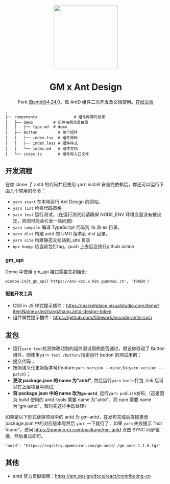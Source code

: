 <p align="center">
  <a href="https://ant.design">
    <img width="200" src="https://gw.alipayobjects.com/zos/rmsportal/KDpgvguMpGfqaHPjicRK.svg">
  </a>
</p>

<h1 align="center">GM x Ant Design</h1>

<div align="center">

Fork 自antd@4.24.0，做 AntD 组件二次开发及文档使用。[在线文档](https://gmfe.github.io/gm-antd/index-cn)

</div>

```
.
├── components                # 组件库源码目录
│   ├── demo         # 组件用例场景目录
│   │   ├── type.md  # demo
│   ├── Button         # 单个组件
│   │   ├── index.tsx  # 组件源码
│   │   ├── index.less # 组件样式
│   │   └── index.md   # 组件文档
│   └── index.ts       # 组件库入口文件

```

## 开发流程

在你 clone 了 antd 的代码并且使用 yarn install 安装完依赖后，你还可以运行下面几个常用的命令：

- `yarn start` 在本地运行 Ant Design 的网站。
- `yarn lint` 检查代码风格。
- `yarn test` 运行测试。(在运行测试前请确保 NODE_ENV 环境变量没有被设定，否则可能会引发一些问题)
- `yarn compile` 编译 TypeScript 代码到 lib 和 es 目录。
- `yarn dist` 构建 antd 的 UMD 版本到 dist 目录。
- `yarn site` 构建静态文档站到\_site 目录
- `npx bumpp` 给当前包打tag，push 上去后会执行github action

### gm_api

Demo 中使用 gm_api 接口需要先初始化:

```
window.init_gm_api('https://env-xxx.x.k8s.guanmai.cn', 'TOKEN')
```

#### 配套开发工具

- CSS in JS 样式提示插件：https://marketplace.visualstudio.com/items?itemName=shezhangzhang.antd-design-token
- 组件属性提示插件：https://github.com/fi3ework/vscode-antd-rush

## 发包

- 运行`yarn test`检测你改动到的组件测试用例是否通过，假设你改动了 Button 组件，则使用`yarn test /button/`指定运行 button 的测试用例；
- 提交代码；
- 按照语义化更新版本号(feature:`yarn version --minor`,fix:`yarn version --patch`)；
- **更改 package.json 的 name 为"antd"**, 然后运行`yarn build`打包, link 后可以在上层项目中测试;
- **将 package.json 中的 name 改为`gm-antd`**, 运行`yarn publish`发布;（这是因为 build 使用的 antd-tools 需要 name 为"antd"，而 npm 需要 name 为"gm-antd"，暂时先这样手动处理）

如果是以下形式替换项目中的 antd 为 gm-antd，在发布完成后直接更改 package.json 中的对应版本号然后 `yarn` 一下就行了，如果 `yarn` 失败提示 "not found"，访问 https://npmmirror.com/package/gm-antd 点击 SYNC 同步镜像，然后重试即可。

```
"antd": "https://registry.npmmirror.com/gm-antd/-/gm-antd-1.1.0.tgz"
```

## 其他

- antd 官方贡献指南：https://ant.design/docs/react/contributing-cn
